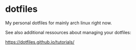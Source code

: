 # dotfiles
My personal dotfiles for mainly arch linux right now.

See also additional ressources about managing your dotfiles:

https://dotfiles.github.io/tutorials/
